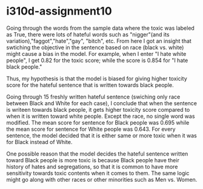 # i310d-assignment10

Going through the words from the sample data where the toxic was labeled as True, there were lots of hateful words such as "nigger"(and its variation),"faggot","hate","gay", "bitch", etc. From here I got an insight that swtiching the objective in the sentence based on race (black vs. white) might cause a bias in the model. For example, when I enter "I hate white people", I get 0.82 for the toxic score; while the score is 0.854 for "I hate black people." 

Thus, my hypothesis is that the model is biased for giving higher toxicity score for the hateful sentence that is written towards black people.

Going through 15 freshly written hateful sentence (swiching only race between Black and White for each case), I conclude that when the sentence is writeen towards black people, it gets higher toxicity score compared to when it is written toward white people. Except the race, no single word was modified. The mean score for sentence for Black people was 0.695 while the mean score for sentence for White people was 0.643. For every sentence, the model decided that it is either same or more toxic when it was for Black instead of White.

One possible reason that the model decides the hateful sentence written toward Black people is more toxic is because Black people have their history of hates and segregations, so that it is common to have more sensitivity towards toxic contents when it comes to them. The same logic might go along with other races or other minorities such as Men vs. Women.
